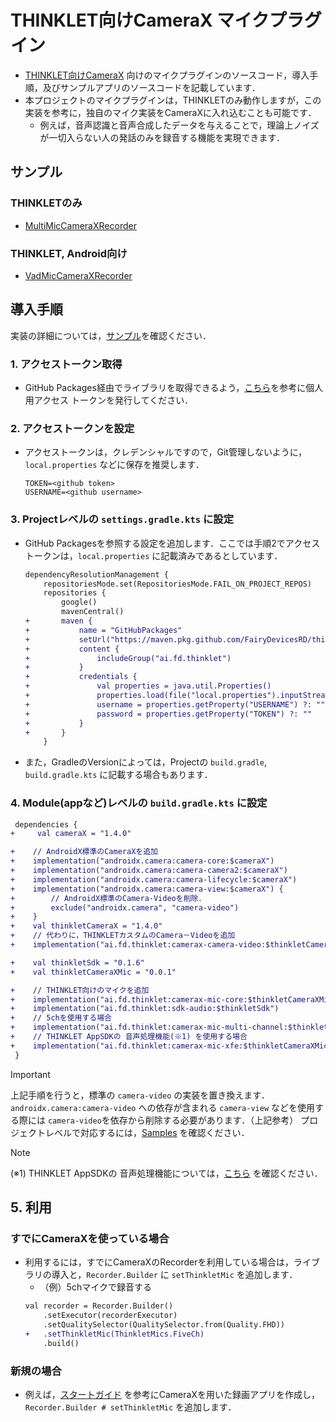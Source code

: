 # THINKLET向けCameraX マイクプラグイン
- [THINKLET向けCameraX](https://github.com/FairyDevicesRD/thinklet.camerax) 向けのマイクプラグインのソースコード，導入手順，及びサンプルアプリのソースコードを記載しています．
- 本プロジェクトのマイクプラグインは，THINKLETのみ動作しますが，この実装を参考に，独自のマイク実装をCameraXに入れ込むことも可能です．
  - 例えば，音声認識と音声合成したデータを与えることで，理論上ノイズが一切入らない人の発話のみを録音する機能を実現できます．
## サンプル
### THINKLETのみ
- [MultiMicCameraXRecorder](./samples/MultiMicCameraXRecorder)
### THINKLET, Android向け
- [VadMicCameraXRecorder](./samples/VadMicCameraXRecorder)
## 導入手順
実装の詳細については，[サンプル](./samples)を確認ください．
### 1. アクセストークン取得
- GitHub Packages経由でライブラリを取得できるよう，[こちら](https://docs.github.com/ja/authentication/keeping-your-account-and-data-secure/creating-a-personal-access-token)を参考に個人用アクセス トークンを発行してください．
### 2. アクセストークンを設定
- アクセストークンは，クレデンシャルですので，Git管理しないように，`local.properties` などに保存を推奨します．
  ```
  TOKEN=<github token>
  USERNAME=<github username>
  ```
### 3. Projectレベルの `settings.gradle.kts` に設定
- GitHub Packagesを参照する設定を追加します．ここでは手順2でアクセストークンは，`local.properties` に記載済みであるとしています．
  ```diff
  dependencyResolutionManagement {
      repositoriesMode.set(RepositoriesMode.FAIL_ON_PROJECT_REPOS)
      repositories {
          google()
          mavenCentral()
  +       maven {
  +           name = "GitHubPackages"
  +           setUrl("https://maven.pkg.github.com/FairyDevicesRD/thinklet.app.sdk")
  +           content {
  +               includeGroup("ai.fd.thinklet")
  +           }
  +           credentials {
  +               val properties = java.util.Properties()
  +               properties.load(file("local.properties").inputStream())
  +               username = properties.getProperty("USERNAME") ?: ""
  +               password = properties.getProperty("TOKEN") ?: ""
  +           }
  +       }
      }
  ```
- また，GradleのVersionによっては，Projectの `build.gradle`, `build.gradle.kts` に記載する場合もあります．
### 4. Module(appなど)レベルの `build.gradle.kts` に設定
  ```diff
   dependencies {
  +     val cameraX = "1.4.0"

  +    // AndroidX標準のCameraXを追加
  +    implementation("androidx.camera:camera-core:$cameraX")
  +    implementation("androidx.camera:camera-camera2:$cameraX")
  +    implementation("androidx.camera:camera-lifecycle:$cameraX")
  +    implementation("androidx.camera:camera-view:$cameraX") {
  +        // AndroidX標準のCamera-Videoを削除．
  +        exclude("androidx.camera", "camera-video")
  +    }
  +    val thinkletCameraX = "1.4.0"
  +    // 代わりに，THINKLETカスタムのCamera－Videoを追加
  +    implementation("ai.fd.thinklet:camerax-camera-video:$thinkletCameraX")

  +    val thinkletSdk = "0.1.6"
  +    val thinkletCameraXMic = "0.0.1"

  +    // THINKLET向けのマイクを追加
  +    implementation("ai.fd.thinklet:camerax-mic-core:$thinkletCameraXMic")
  +    implementation("ai.fd.thinklet:sdk-audio:$thinkletSdk")
  +    // 5chを使用する場合
  +    implementation("ai.fd.thinklet:camerax-mic-multi-channel:$thinkletCameraXMic")
  +    // THINKLET AppSDKの 音声処理機能(※1) を使用する場合
  +    implementation("ai.fd.thinklet:camerax-mic-xfe:$thinkletCameraXMic")
   }
  ```
> [!IMPORTANT]
> 上記手順を行うと，標準の `camera-video` の実装を置き換えます．
> `androidx.camera:camera-video` への依存が含まれる `camera-view` などを使用する際には `camera-video`を依存から削除する必要があります．（上記参考）
> プロジェクトレベルで対応するには，[Samples](./samples/MultiMicCameraXRecorder/build.gradle.kts) を確認ください．

> [!NOTE] 
> (※1) THINKLET AppSDKの 音声処理機能については，[こちら](https://github.com/FairyDevicesRD/thinklet.app.sdk?tab=readme-ov-file#%E8%A9%A6%E9%A8%93%E7%9A%84%E6%A9%9F%E8%83%BD-%E9%9F%B3%E5%A3%B0%E5%87%A6%E7%90%86) を確認ください．

## 5. 利用
### すでにCameraXを使っている場合
- 利用するには，すでにCameraXのRecorderを利用している場合は，ライブラリの導入と，`Recorder.Builder` に `setThinkletMic` を追加します．
  - （例）5chマイクで録音する
  ```diff
  val recorder = Recorder.Builder()
      .setExecutor(recorderExecutor)
      .setQualitySelector(QualitySelector.from(Quality.FHD))
  +   .setThinkletMic(ThinkletMics.FiveCh)
      .build()
  ```
### 新規の場合
- 例えば，[スタートガイド](https://fairydevicesrd.github.io/thinklet.app.developer/docs/startGuide/buildRecord/) を参考にCameraXを用いた録画アプリを作成し，`Recorder.Builder # setThinkletMic` を追加します． 
